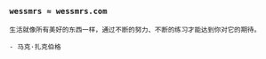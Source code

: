 ### `wessmrs ≈ wessmrs.com`

```
生活就像所有美好的东西一样，通过不断的努力、不断的练习才能达到你对它的期待。
                                                                        - 马克·扎克伯格
```
